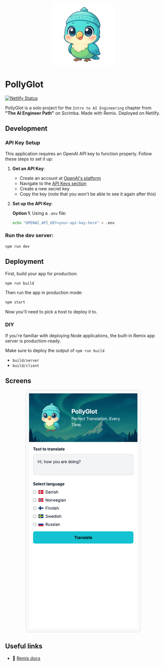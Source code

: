 <div align="center">
  <img src="public/parrot.png" alt="PollyGlot Mascot" width="200" />
</div>

# PollyGlot

[![Netlify Status](https://api.netlify.com/api/v1/badges/9f26aa73-3dcd-482a-a8c5-b5e59322915b/deploy-status)](https://app.netlify.com/sites/nordic-pollyglot/deploys)

PollyGlot is a solo project for the `Intro to AI Engineering` chapter from **"The AI Engineer Path"** on Scrimba. Made with Remix. Deployed on Netlify.

## Development

### API Key Setup

This application requires an OpenAI API key to function properly. Follow these steps to set it up:

1. **Get an API Key**:
   - Create an account at [OpenAI's platform](https://platform.openai.com/)
   - Navigate to the [API Keys section](https://platform.openai.com/api-keys)
   - Create a new secret key
   - Copy the key (note that you won't be able to see it again after this)

2. **Set up the API Key**:

   **Option 1**: Using a `.env` file:
   ```sh
   echo "OPENAI_API_KEY=your-api-key-here" > .env
   ```


### Run the dev server:

```shellscript
npm run dev
```

## Deployment

First, build your app for production:

```sh
npm run build
```

Then run the app in production mode:

```sh
npm start
```

Now you'll need to pick a host to deploy it to.

### DIY

If you're familiar with deploying Node applications, the built-in Remix app server is production-ready.

Make sure to deploy the output of `npm run build`

- `build/server`
- `build/client`

## Screens
<div align="center" style="">
  <img src="public/screen-mobile.png"
   alt="PollyGlot Mascot"
   style="border: 1px solid #ddd; border-radius: 8px; padding: 10px; background-color: #f8f9fa;" 
    width="350"
    />
</div>

## Useful links
- 📖 [Remix docs](https://remix.run/docs)